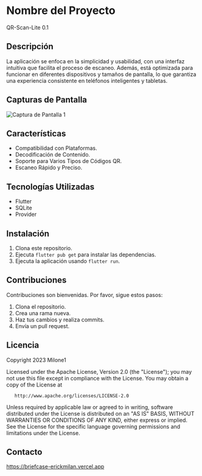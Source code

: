 # Nombre del Proyecto

QR-Scan-Lite 0.1

## Descripción

La aplicación se enfoca en la simplicidad y usabilidad, con una interfaz intuitiva que facilita el proceso de escaneo. Además, está optimizada para funcionar en diferentes dispositivos y tamaños de pantalla, lo que garantiza una experiencia consistente en teléfonos inteligentes y tabletas.

## Capturas de Pantalla

![Captura de Pantalla 1](https://images.pexels.com/photos/8372665/pexels-photo-8372665.jpeg?auto=compress&cs=tinysrgb&w=1260&h=750&dpr=1)

## Características

- Compatibilidad con Plataformas.
- Decodificación de Contenido.
- Soporte para Varios Tipos de Códigos QR.
- Escaneo Rápido y Preciso.

## Tecnologías Utilizadas

- Flutter
- SQLite
- Provider

## Instalación

1. Clona este repositorio.
2. Ejecuta `flutter pub get` para instalar las dependencias.
3. Ejecuta la aplicación usando `flutter run`.

## Contribuciones

Contribuciones son bienvenidas. Por favor, sigue estos pasos:

1. Clona el repositorio.
2. Crea una rama nueva.
3. Haz tus cambios y realiza commits.
4. Envía un pull request.

## Licencia

Copyright 2023 Milone1

Licensed under the Apache License, Version 2.0 (the "License");
you may not use this file except in compliance with the License.
You may obtain a copy of the License at

       http://www.apache.org/licenses/LICENSE-2.0

Unless required by applicable law or agreed to in writing, software
distributed under the License is distributed on an "AS IS" BASIS,
WITHOUT WARRANTIES OR CONDITIONS OF ANY KIND, either express or implied.
See the License for the specific language governing permissions and
limitations under the License.

## Contacto

https://briefcase-erickmilan.vercel.app